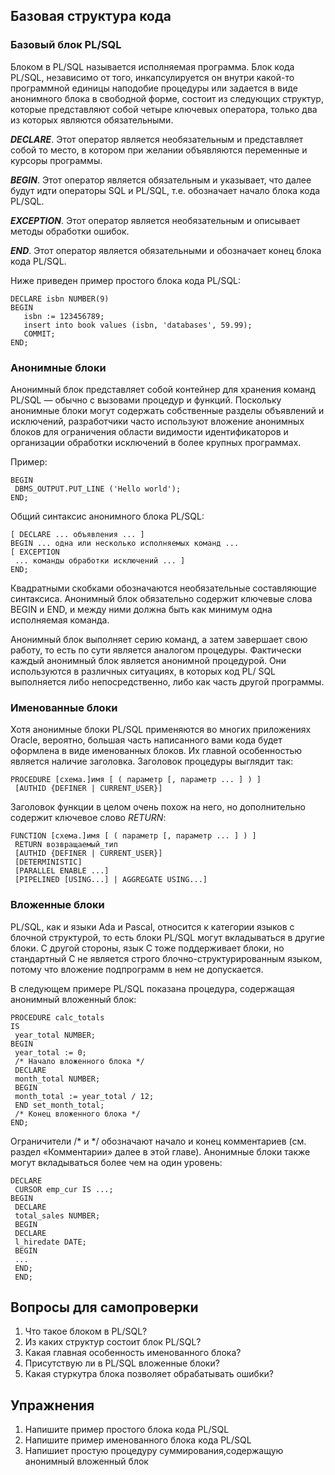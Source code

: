 ## Базовая структура кода

### Базовый блок PL/SQL

Блоком в PL/SQL называется исполняемая программа. Блок кода PL/SQL, независимо от того, инкапсулируется он внутри какой-то программной единицы наподобие процедуры или задается в виде анонимного блока в свободной форме, состоит из следующих структур, которые представляют собой четыре ключевых оператора, только два из которых являются обязательными.

***DECLARE***. Этот оператор является необязательным и представляет собой то место, в котором при желании объявляются переменные и курсоры программы.

***BEGIN***. Этот оператор является обязательным и указывает, что далее будут идти операторы SQL и PL/SQL, т.е. обозначает начало блока кода PL/SQL.

***EXCEPTION***. Этот оператор является необязательным и описывает методы обработки ошибок.

***END***. Этот оператор является обязательными и обозначает конец блока кода PL/SQL.

Ниже приведен пример простого блока кода PL/SQL:
```
DECLARE isbn NUMBER(9)
BEGIN
   isbn := 123456789;
   insert into book values (isbn, 'databases', 59.99);
   COMMIT;
END;
```

### Анонимные блоки

Анонимный блок представляет собой контейнер для хранения команд PL/SQL — обычно с вызовами процедур и функций. 
Поскольку анонимные блоки могут содержать собственные разделы объявлений и исключений, разработчики часто используют вложение анонимных
блоков для ограничения области видимости идентификаторов и организации обработки исключений в более крупных программах.

Пример:
```
BEGIN
 DBMS_OUTPUT.PUT_LINE ('Hello world');
END;
```

Общий синтаксис анонимного блока PL/SQL:
```
[ DECLARE ... объявления ... ]
BEGIN ... одна или несколько исполняемых команд ...
[ EXCEPTION
 ... команды обработки исключений ... ]
END;
```

Квадратными скобками обозначаются необязательные составляющие синтаксиса. Анонимный блок обязательно содержит ключевые слова BEGIN и END, и между ними должна быть как минимум одна исполняемая команда.

Анонимный блок выполняет серию команд, а затем завершает свою работу, то есть по сути является аналогом процедуры. Фактически каждый анонимный блок является анонимной процедурой. Они используются в различных ситуациях, в которых код PL/
SQL выполняется либо непосредственно, либо как часть другой программы. 

### Именованные блоки

Хотя анонимные блоки PL/SQL применяются во многих приложениях Oracle, вероятно, большая часть написанного вами кода будет оформлена в виде именованных блоков. Их главной особенностью является наличие заголовка. Заголовок процедуры выглядит так:
```
PROCEDURE [схема.]имя [ ( параметр [, параметр ... ] ) ]
 [AUTHID {DEFINER | CURRENT_USER}]
```
Заголовок функции в целом очень похож на него, но дополнительно содержит ключевое слово _RETURN_:
```
FUNCTION [схема.]имя [ ( параметр [, параметр ... ] ) ]
 RETURN возвращаемый_тип
 [AUTHID {DEFINER | CURRENT_USER}]
 [DETERMINISTIC]
 [PARALLEL ENABLE ...]
 [PIPELINED [USING...] | AGGREGATE USING...]
 ```

### Вложенные блоки

PL/SQL, как и языки Ada и Pascal, относится к категории языков с блочной структурой, то есть блоки PL/SQL могут вкладываться в другие блоки. С другой стороны, язык C тоже поддерживает блоки, но стандартный C не является строго блочно-структурированным языком, потому что вложение подпрограмм в нем не допускается.

В следующем примере PL/SQL показана процедура, содержащая анонимный вложенный блок:
```
PROCEDURE calc_totals
IS
 year_total NUMBER;
BEGIN
 year_total := 0;
 /* Начало вложенного блока */
 DECLARE
 month_total NUMBER;
 BEGIN
 month_total := year_total / 12;
 END set_month_total;
 /* Конец вложенного блока */
END;
```
Ограничители /* и */ обозначают начало и конец комментариев (см. раздел «Комментарии» далее в этой главе). Анонимные блоки также могут вкладываться более чем на один уровень:
```
DECLARE
 CURSOR emp_cur IS ...;
BEGIN
 DECLARE
 total_sales NUMBER;
 BEGIN
 DECLARE
 l_hiredate DATE;
 BEGIN
 ...
 END;
 END;
```

## Вопросы для самопроверки

1. Что такое блоком в PL/SQL?
2. Из каких структур состоит блок PL/SQL?
3. Какая главная особенность именованного блока?
4. Присутствую ли в PL/SQL вложенные блоки?  
5. Какая стуркутра блока позволяет обрабатывать ошибки?

## Упражнения

1. Напишите пример простого блока кода PL/SQL
2. Напишите пример именованного блока кода PL/SQL
3. Напишиет простую процедуру суммирования,содержащую анонимный вложенный блок
